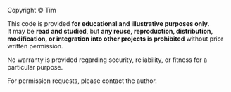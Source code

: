 Copyright © Tim

This code is provided **for educational and illustrative purposes only**.  
It may be **read and studied**, but **any reuse, reproduction, distribution, modification, or integration into other projects is prohibited** without prior written permission.

No warranty is provided regarding security, reliability, or fitness for a particular purpose.

For permission requests, please contact the author.
